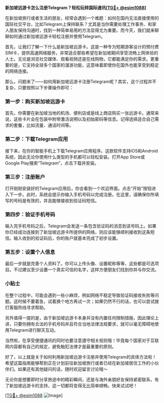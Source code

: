**新加坡远游卡怎么注册Telegram？轻松玩转国际通讯[[TG💪+ @esim1088](https://t.me/s/esim1088)]**

在新加坡旅行或者生活的朋友，经常会遇到一个难题：如何在国内无法直接使用的国际社交平台，比如Telegram上保持联系？尤其是当你需要处理工作事务、和家人朋友保持沟通时，找到一种简单易用的方法显得尤为重要。而今天，我们就来聊聊如何通过新加坡远游卡轻松注册并使用Telegram。

首先，让我们了解一下什么是新加坡远游卡。这是一种专为短期游客设计的预付费SIM卡，提供高速网络服务，非常适合那些希望在新加坡期间享受流畅上网体验的人士。无论是浏览社交媒体、观看视频还是在线购物，它都能满足你的需求。更重要的是，它支持全球多个国家的漫游功能，这意味着即使你在国外也能享受到稳定的网络连接。

那么，问题来了——如何用新加坡远游卡注册Telegram呢？其实，这个过程并不复杂，只要按照以下步骤操作即可：

### 第一步：购买新加坡远游卡

首先，你需要在新加坡当地的机场、便利店或是线上商店购买一张远游卡。通常来说，这些卡片会在包装中附带激活说明以及初始密码等信息。记得选择适合自己需求的套餐，比如流量、通话时间等。

### 第二步：下载Telegram应用

接下来，在你的智能手机上下载Telegram应用程序。这款软件支持iOS和Android系统，因此无论你使用什么类型的手机都可以轻松安装。打开App Store或Google Play搜索“Telegram”，点击下载并安装。

### 第三步：注册账户

打开刚刚安装好的Telegram应用后，你会看到一个欢迎界面。点击“开始”按钮进入下一步。此时，系统会提示你输入手机号码以完成注册。在这里，请确保你所填写的号码是有效的，并且能够接收到验证码短信。

### 第四步：验证手机号码

输入完手机号码之后，Telegram会发送一条包含验证码的消息到该号码上。如果你已经成功连接到了新加坡远游卡所提供的网络，则应该能够顺利接收到这条短信。输入收到的验证码后，你的账户就基本完成了初步设置。

### 第五步：设置个人信息

最后一步就是完善个人资料了。你可以上传头像、设置昵称等等，这些都是可选项目。不过建议至少设置一个真实可信的名字，这样方便朋友们找到你并与你交流。

### 小贴士

在整个过程中，可能会遇到一些小麻烦，例如网络不稳定导致验证码接收失败等问题。这时候不要着急，试着换个地方再试一次；如果仍然不行的话，也可以尝试拨打客服热线寻求帮助。

另外值得一提的是，由于新加坡远游卡本身并没有内置任何限制措施，因此理论上讲，只要你拥有合法的手机号码并且符合当地法律法规要求，就可以毫无障碍地使用Telegram进行聊天互动。

当然啦，在享受便捷通讯的同时也要注意遵守相关规则哦！毕竟每个国家对于互联网内容都有自己的规定，避免触犯法律才是最重要的原则。

好了，以上就是关于如何利用新加坡远游卡注册并使用Telegram的具体方法啦！希望这篇指南能够帮到正在计划前往新加坡旅行或者已经在新加坡居住工作的小伙伴们。如果还有其他疑问的话，随时欢迎留言讨论哦～

无论你是想要即时分享旅途中的精彩瞬间，还是与海外亲朋好友保持紧密联系，有了新加坡远游卡的支持，这一切都将变得无比简单顺畅。快来试试吧！

[[TG💪+ @esim1088](https://t.me/s/esim1088) ![Image](https://i.postimg.cc/4NQfJmqS/Snipaste-2025-05-13-00-14-12.png)]